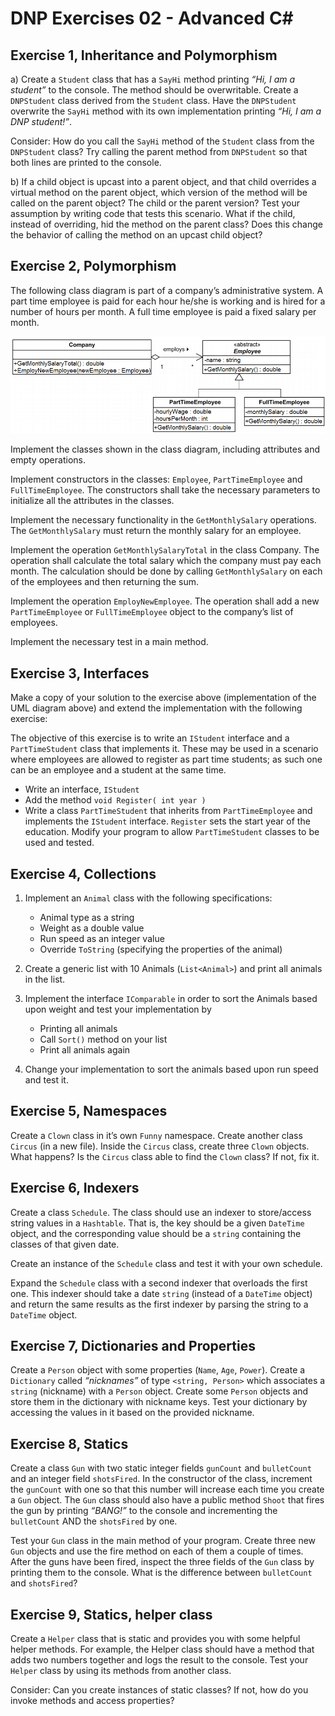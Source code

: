 # DNP Exercises 02 - Advanced C#

## Exercise 1, Inheritance and Polymorphism
a) Create a `Student` class that has a `SayHi` method printing *“Hi, I am a student”* to the console. The method should be overwritable. Create a `DNPStudent` class derived from the `Student` class. Have the `DNPStudent` overwrite the `SayHi` method with its own implementation printing *“Hi, I am a DNP student!”*.

Consider: How do you call the `SayHi` method of the `Student` class from the `DNPStudent` class? Try calling the parent method from `DNPStudent` so that both lines are printed to the console.

b) If a child object is upcast into a parent object, and that child overrides a virtual method on the parent object, which version of the method will be called on the parent object? The child or the parent version? Test your assumption by writing code that tests this scenario. What if the child, instead of overriding, hid the method on the parent class? Does this change the behavior of calling the method on an upcast child object?


## Exercise 2, Polymorphism
The following class diagram is part of a company’s administrative system.
A part time employee is paid for each hour he/she is working and is hired for a number of hours per month. A full time employee is paid a fixed salary per month.

![alt](./class_diagram.png)

Implement the classes shown in the class diagram, including attributes and empty operations.

Implement constructors in the classes: `Employee`, `PartTimeEmployee` and `FullTimeEmployee`. The constructors shall take the necessary parameters to initialize all the attributes in the classes.

Implement the necessary functionality in the `GetMonthlySalary` operations. The `GetMonthlySalary` must return the monthly salary for an employee.

Implement the operation `GetMonthlySalaryTotal` in the class Company. The operation shall calculate the total salary which the company must pay each month. The calculation should be done by calling `GetMonthlySalary` on each of the employees and then returning the sum.

Implement the operation `EmployNewEmployee`. The operation shall add a new `PartTimeEmployee` or `FullTimeEmployee` object to the company’s list of employees.

Implement the necessary test in a main method.


## Exercise 3, Interfaces
Make a copy of your solution to the exercise above (implementation of the UML diagram above) and extend the implementation with the following exercise:

The objective of this exercise is to write an `IStudent` interface and a `PartTimeStudent` class that implements it. These may be used in a scenario where employees are allowed to register as part time students; as such one can be an employee and a student at the same time.

- Write an interface, `IStudent`
- Add the method `void Register( int year )`
- Write a class `PartTimeStudent` that inherits from `PartTimeEmployee` and implements the `IStudent` interface. `Register` sets the start year of the education.
Modify your program to allow `PartTimeStudent` classes to be used and tested.


## Exercise 4, Collections
1. Implement an `Animal` class with the following specifications:
    - Animal type as a string
    - Weight as a double value
    - Run speed as an integer value
    - Override `ToString` (specifying the properties of the animal)

1. Create a generic list with 10 Animals (`List<Animal>`) and print all animals in the list.

1. Implement the interface `IComparable` in order to sort the Animals based upon weight and test your implementation by
    - Printing all animals
    - Call `Sort()` method on your list
    - Print all animals again

1. Change your implementation to sort the animals based upon run speed and test it.

## Exercise 5, Namespaces
Create a `Clown` class in it’s own `Funny` namespace. Create another class `Circus` (in a new file). Inside the `Circus` class, create three `Clown` objects. What happens? Is the `Circus` class able to find the `Clown` class? If not, fix it.

## Exercise 6, Indexers
Create a class `Schedule`. The class should use an indexer to store/access string values in a `Hashtable`. That is, the key should be a given `DateTime` object, and the corresponding value should be a `string` containing the classes of that given date.

Create an instance of the `Schedule` class and test it with your own schedule.

Expand the `Schedule` class with a second indexer that overloads the first one. This indexer should take a date `string` (instead of a `DateTime` object) and return the same results as the first indexer by parsing the string to a `DateTime` object.

## Exercise 7, Dictionaries and Properties
Create a `Person` object with some properties (`Name`, `Age`, `Power`). Create a `Dictionary` called *“nicknames”* of type `<string, Person>` which associates a `string` (nickname) with a `Person` object. Create some `Person` objects and store them in the dictionary with nickname keys. Test your dictionary by accessing the values in it based on the provided nickname.

## Exercise 8, Statics
Create a class `Gun` with two static integer fields `gunCount` and `bulletCount` and an integer field `shotsFired`. In the constructor of the class, increment the `gunCount` with one so that this number will increase each time you create a `Gun` object. The `Gun` class should also have a public method `Shoot` that fires the gun by printing *“BANG!”* to the console and incrementing the `bulletCount` AND the `shotsFired` by one.

Test your `Gun` class in the main method of your program. Create three new `Gun` objects and use the fire method on each of them a couple of times. After the guns have been fired, inspect the three fields of the `Gun` class by printing them to the console. What is the difference between `bulletCount` and `shotsFired`?

## Exercise 9, Statics, helper class
Create a `Helper` class that is static and provides you with some helpful helper methods. For example, the Helper class should have a method that adds two numbers together and logs the result to the console. Test your `Helper` class by using its methods from another class.

Consider: Can you create instances of static classes? If not, how do you invoke methods and access properties?
